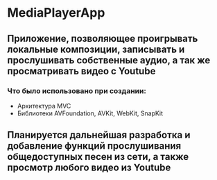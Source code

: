 # MediaPlayerApp

## Приложение, позволяющее проигрывать локальные композиции, записывать и прослушивать собственные аудио, а так же просматривать видео с Youtube

### Что было использовано при создании:

* Архитектура MVC
* Библиотеки AVFoundation, AVKit, WebKit, SnapKit

## Планируется дальнейшая разработка и добавление функций прослушивания общедоступных песен из сети, а также просмотр любого видео из Youtube
